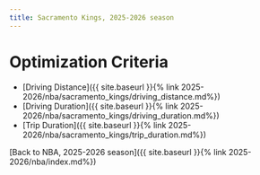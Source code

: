```yaml
---
title: Sacramento Kings, 2025-2026 season
---
```


# Optimization Criteria
- [Driving Distance]({{ site.baseurl }}{% link 2025-2026/nba/sacramento_kings/driving_distance.md%})
- [Driving Duration]({{ site.baseurl }}{% link 2025-2026/nba/sacramento_kings/driving_duration.md%})
- [Trip Duration]({{ site.baseurl }}{% link 2025-2026/nba/sacramento_kings/trip_duration.md%})

[Back to NBA, 2025-2026 season]({{ site.baseurl }}{% link 2025-2026/nba/index.md%})
